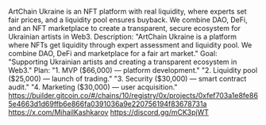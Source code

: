 ArtChain Ukraine is an NFT platform with real liquidity, where experts set fair prices, and a liquidity pool ensures buyback. We combine DAO, DeFi, and an NFT marketplace to create a transparent, secure ecosystem for Ukrainian artists in Web3.
Description: "ArtChain Ukraine is a platform where NFTs get liquidity through expert assessment and liquidity pool. We combine DAO, DeFi and marketplace for a fair art market."
Goal: "Supporting Ukrainian artists and creating a transparent ecosystem in Web3."
Plan:
"1. MVP ($66,000) — platform development."
"2. Liquidity pool ($25,000) — launch of trading."
"3. Security ($30,000) — smart contract audit."
"4. Marketing ($30,000) — user acquisition."
https://builder.gitcoin.co/#/chains/10/registry/0x/projects/0xfef703a1e8fe865e4663d1d69ffb6e866fa0391036a9e220756194f83678731a
https://x.com/MihailKashkarov
https://discord.gg/mCK3pjWT
